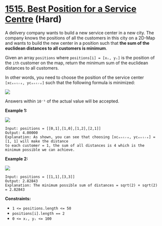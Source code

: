 # [1515. Best Position for a Service Centre][link] (Hard)

[link]: https://leetcode.com/problems/best-position-for-a-service-centre/

A delivery company wants to build a new service center in a new city. The company knows the
positions of all the customers in this city on a 2D-Map and wants to build the new center in a
position such that **the sum of the euclidean distances to all customers is minimum**.

Given an array `positions` where `positions[i] = [xᵢ, yᵢ]` is the position of the `ith` customer on
the map, return the minimum sum of the euclidean distances to all customers.

In other words, you need to choose the position of the service center `[xcₑₙₜᵣₑ, ycₑₙₜᵣₑ]` such that
the following formula is minimized:

![](https://assets.leetcode.com/uploads/2020/06/25/q4_edited.jpg)

Answers within `10⁻⁵` of the actual value will be accepted.

**Example 1:**

![](https://assets.leetcode.com/uploads/2020/06/25/q4_e1.jpg)

```
Input: positions = [[0,1],[1,0],[1,2],[2,1]]
Output: 4.00000
Explanation: As shown, you can see that choosing [xcₑₙₜᵣₑ, ycₑₙₜᵣₑ] = [1, 1] will make the distance
to each customer = 1, the sum of all distances is 4 which is the minimum possible we can achieve.
```

**Example 2:**

![](https://assets.leetcode.com/uploads/2020/06/25/q4_e3.jpg)

```
Input: positions = [[1,1],[3,3]]
Output: 2.82843
Explanation: The minimum possible sum of distances = sqrt(2) + sqrt(2) = 2.82843
```

**Constraints:**

- `1 <= positions.length <= 50`
- `positions[i].length == 2`
- `0 <= xᵢ, yᵢ <= 100`
